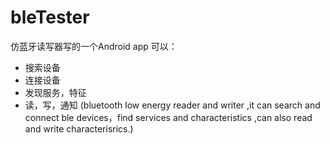 # bleTester 
仿蓝牙读写器写的一个Android app
可以：
* 搜索设备
* 连接设备
* 发现服务，特征
* 读，写，通知
(bluetooth low energy reader and writer ,it can search and connect ble devices，find services and characteristics ,can also read and write  characterisrics.)

